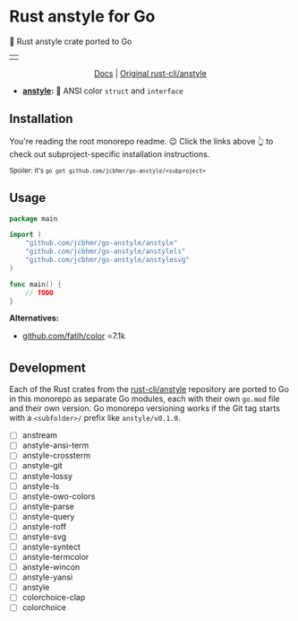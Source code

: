 # Rust anstyle for Go

🦀 Rust anstyle crate ported to Go

<table align=center><td>

</table>

<p align=center>
  <a href="https://docs.rs/anstyle">Docs</a>
  | <a href="https://github.com/rust-cli/anstyle">Original rust-cli/anstyle</a>
</p>

- **[anstyle](anstyle):** 🎨 ANSI color `struct` and `interface`
<!-- - **[anstream](anstream):** 🌊 Helpers for ANSI output streams
- **[anstylegit](anstylegit):** 🔸 Parse Git color config to `Style`
- **[anstylelossy](anstylelossy):** 🗑️ Lossy color conversions
- **[anstylels](anstylels):** 📁 Parse `LS_COLORS` into a `Style` config
- **[anstyleparse](anstyleparse):** 🔠 Parse ANSI style escapes
- **[anstyleroff](anstyleroff):** 📄 Convert ANSI to ROFF
- **[anstylesvg](anstylesvg):** 🖼️ Convert ANSI to SVG
- **[anstylewincon](anstylewincon):** 🟦 Style legacy Windows terminals
- **[colorchoiceclap](colorchoiceclap):** 👏 Automatic `--color` flag for Clap -->

## Installation

You're reading the root monorepo readme. 😉 Click the links above 👆 to check out subproject-specific installation instructions.

<sup>Spoiler: it's `go get github.com/jcbhmr/go-anstyle/<subproject>`</sup>

## Usage

```go
package main

import (
    "github.com/jcbhmr/go-anstyle/anstyle"
    "github.com/jcbhmr/go-anstyle/anstylels"
    "github.com/jcbhmr/go-anstyle/anstylesvg"
)

func main() {
    // TODO
}
```

**Alternatives:**

- [github.com/fatih/color](https://github.com/fatih/color) ⭐7.1k

## Development

Each of the Rust crates from the [rust-cli/anstyle](https://github.com/rust-cli/anstyle) repository are ported to Go in this monorepo as separate Go modules, each with their own `go.mod` file and their own version. Go monorepo versioning works if the Git tag starts with a `<subfolder>/` prefix like `anstyle/v0.1.0`.

- [ ] anstream
- [ ] anstyle-ansi-term
- [ ] anstyle-crossterm
- [ ] anstyle-git
- [ ] anstyle-lossy
- [ ] anstyle-ls
- [ ] anstyle-owo-colors
- [ ] anstyle-parse
- [ ] anstyle-query
- [ ] anstyle-roff
- [ ] anstyle-svg
- [ ] anstyle-syntect
- [ ] anstyle-termcolor
- [ ] anstyle-wincon
- [ ] anstyle-yansi
- [ ] anstyle
- [ ] colorchoice-clap
- [ ] colorchoice
